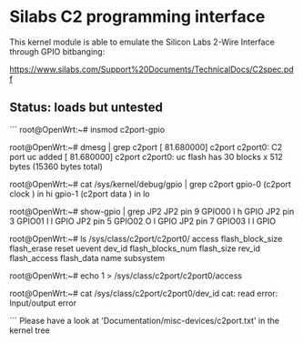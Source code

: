 # Silabs C2 programming interface

This kernel module is able to emulate the Silicon Labs 2-Wire Interface through GPIO bitbanging:

https://www.silabs.com/Support%20Documents/TechnicalDocs/C2spec.pdf

## Status: loads but untested

´´´
root@OpenWrt:~# insmod c2port-gpio

root@OpenWrt:~# dmesg | grep c2port
[   81.680000] c2port c2port0: C2 port uc added
[   81.680000] c2port c2port0: uc flash has 30 blocks x 512 bytes (15360 bytes total)

root@OpenWrt:~# cat /sys/kernel/debug/gpio | grep c2port
 gpio-0   (c2port clock        ) in  hi
 gpio-1   (c2port data         ) in  lo

root@OpenWrt:~# show-gpio  | grep JP2
   JP2 pin 9 GPIO00 I h GPIO
   JP2 pin 3 GPIO01 I l GPIO
   JP2 pin 5 GPIO02 O l GPIO
   JP2 pin 7 GPIO03 I l GPIO

root@OpenWrt:~# ls /sys/class/c2port/c2port0/
access            flash_block_size  flash_erase       reset             uevent
dev_id            flash_blocks_num  flash_size        rev_id
flash_access      flash_data        name              subsystem

root@OpenWrt:~# echo 1 > /sys/class/c2port/c2port0/access

root@OpenWrt:~#  cat /sys/class/c2port/c2port0/dev_id
cat: read error: Input/output error

´´´
Please have a look at 'Documentation/misc-devices/c2port.txt' in the kernel tree
